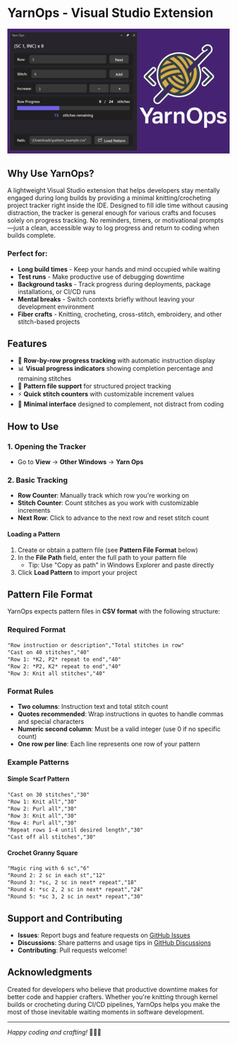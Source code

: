 ﻿# YarnOps - Visual Studio Extension

![YarnOps Preview](VisualStudio.Extension/Images/Preview.png)

## Why Use YarnOps?

A lightweight Visual Studio extension that helps developers stay mentally engaged during long builds by providing a minimal knitting/crocheting project tracker right inside the IDE. Designed to fill idle time without causing distraction, the tracker is general enough for various crafts and focuses solely on progress tracking. No reminders, timers, or motivational prompts—just a clean, accessible way to log progress and return to coding when builds complete.

### Perfect for:
- **Long build times** - Keep your hands and mind occupied while waiting
- **Test runs** - Make productive use of debugging downtime  
- **Background tasks** - Track progress during deployments, package installations, or CI/CD runs
- **Mental breaks** - Switch contexts briefly without leaving your development environment
- **Fiber crafts** - Knitting, crocheting, cross-stitch, embroidery, and other stitch-based projects

## Features

- 🧶 **Row-by-row progress tracking** with automatic instruction display
- 📊 **Visual progress indicators** showing completion percentage and remaining stitches
- 📁 **Pattern file support** for structured project tracking
- ⚡ **Quick stitch counters** with customizable increment values
- 🎯 **Minimal interface** designed to complement, not distract from coding

## How to Use

### 1. Opening the Tracker
- Go to **View** → **Other Windows** → **Yarn Ops**

### 2. Basic Tracking
- **Row Counter**: Manually track which row you're working on
- **Stitch Counter**: Count stitches as you work with customizable increments
- **Next Row**: Click to advance to the next row and reset stitch count

#### Loading a Pattern
1. Create or obtain a pattern file (see **Pattern File Format** below)
2. In the **File Path** field, enter the full path to your pattern file
   - Tip: Use "Copy as path" in Windows Explorer and paste directly
3. Click **Load Pattern** to import your project

## Pattern File Format

YarnOps expects pattern files in **CSV format** with the following structure:

### Required Format
```csv
"Row instruction or description","Total stitches in row"
"Cast on 40 stitches","40"
"Row 1: *K2, P2* repeat to end","40"
"Row 2: *P2, K2* repeat to end","40"
"Row 3: Knit all stitches","40"
```

### Format Rules
- **Two columns**: Instruction text and total stitch count
- **Quotes recommended**: Wrap instructions in quotes to handle commas and special characters
- **Numeric second column**: Must be a valid integer (use 0 if no specific count)
- **One row per line**: Each line represents one row of your pattern

### Example Patterns

#### Simple Scarf Pattern
```csv
"Cast on 30 stitches","30"
"Row 1: Knit all","30"
"Row 2: Purl all","30"
"Row 3: Knit all","30"
"Row 4: Purl all","30"
"Repeat rows 1-4 until desired length","30"
"Cast off all stitches","30"
```

#### Crochet Granny Square
```csv
"Magic ring with 6 sc","6"
"Round 2: 2 sc in each st","12"
"Round 3: *sc, 2 sc in next* repeat","18"
"Round 4: *sc 2, 2 sc in next* repeat","24"
"Round 5: *sc 3, 2 sc in next* repeat","30"
```

## Support and Contributing

- **Issues**: Report bugs and feature requests on [GitHub Issues](https://github.com/jumattos/YarnOps/issues)
- **Discussions**: Share patterns and usage tips in [GitHub Discussions](https://github.com/jumattos/YarnOps/discussions)
- **Contributing**: Pull requests welcome!

## Acknowledgments

Created for developers who believe that productive downtime makes for better code and happier crafters. Whether you're knitting through kernel builds or crocheting during CI/CD pipelines, YarnOps helps you make the most of those inevitable waiting moments in software development.

---

*Happy coding and crafting!* 🧶👩‍💻